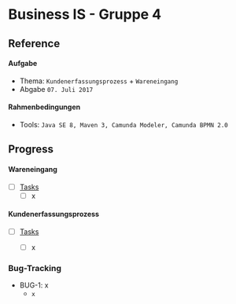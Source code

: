 # Business IS - Gruppe 4

## Reference

#### Aufgabe
- Thema:        `Kundenerfassungsprozess` + `Wareneingang`
- Abgabe        `07. Juli 2017`

#### Rahmenbedingungen
- Tools:    `Java SE 8, Maven 3, Camunda Modeler, Camunda BPMN 2.0`


## Progress

#### Wareneingang
- [ ] <u>Tasks</u>
    - [ ] x    
    
#### Kundenerfassungsprozess
- [ ] <u>Tasks</u>
    - [ ] x



### Bug-Tracking
- BUG-1: x
     - `x`